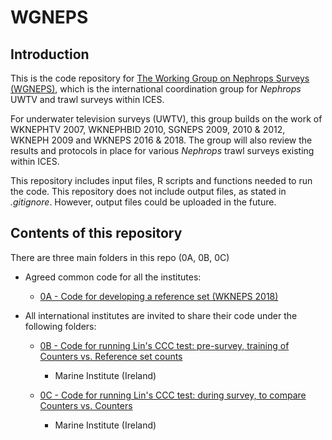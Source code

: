 # WGNEPS

## Introduction

This is the code repository for [The Working Group on Nephrops Surveys (WGNEPS)](https://www.ices.dk/community/groups/Pages/WGNEPS.aspx), which is the international coordination group for _Nephrops_ UWTV and trawl surveys within ICES.

For underwater television surveys (UWTV), this group builds on the work of WKNEPHTV 2007, WKNEPHBID 2010, SGNEPS 2009, 2010 & 2012, WKNEPH 2009 and WKNEPS 2016 & 2018. The group will also review the results and protocols in place for various _Nephrops_ trawl surveys existing within ICES.

This repository includes input files, R scripts and functions needed to run the code.
This repository does not include output files, as stated in _.gitignore_. However, output files could be uploaded in the future.

## Contents of this repository

There are three main folders in this repo (0A, 0B, 0C)

* Agreed common code for all the institutes:

  * [0A - Code for developing a reference set (WKNEPS 2018)](https://github.com/ices-eg/wg_WGNEPS/tree/master/0A_Developing_a_reference_set)

* All international institutes are invited to share their code under the following folders:

  * [0B - Code for running Lin's CCC test: pre-survey, training of Counters vs. Reference set counts](https://github.com/ices-eg/wg_WGNEPS/tree/master/0B_Lins_training_pre_survey/Marine_Institute_Ireland)
    * Marine Institute (Ireland)

  * [0C - Code for running Lin's CCC test: during survey, to compare Counters vs. Counters](https://github.com/ices-eg/wg_WGNEPS/tree/master/0C_Lins_during_survey/Marine_Institute_Ireland)
    * Marine Institute (Ireland)


